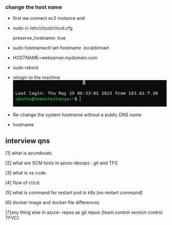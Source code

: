 ### change the host name 

* first we connect ec2 instance and

* sudo vi /etc/cloud/cloud.cfg

    preserve_hostname: true

* sudo hostnamectl set-hostname <hemachaitanya>.localdomain

*  HOSTNAME=webserver.mydomain.com

* sudo reboot

*  relogin to the machine 
![images](./images/1.png)

*  Re-change the system hostname without a public DNS name
 * hostname

## interview qns

[1] what is azureboats

[2] what are SCM tools in azure-devops : git and TFS

[3] what is vs code 

[4] flow of ci/cd

[5] what is command for restart pod in k8s [no restart command]

[6] docker image and docker file differences

[7]any thing else in azure- repos  as git repos {team control version control TFVC}



